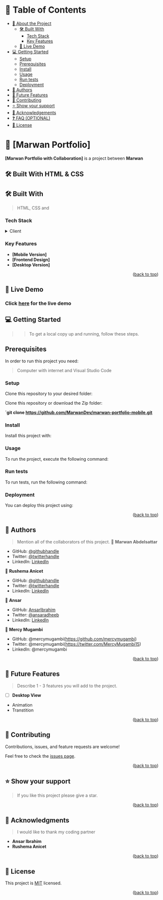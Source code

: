 
<!-- TABLE OF CONTENTS -->

# 📗 Table of Contents

- [📖 About the Project](#about-project)
  - [🛠 Built With](#built-with)
    - [Tech Stack](#tech-stack)
    - [Key Features](#key-features)
  - [🚀 Live Demo](#live-demo)
- [💻 Getting Started](#getting-started)
  - [Setup](#setup)
  - [Prerequisites](#prerequisites)
  - [Install](#install)
  - [Usage](#usage)
  - [Run tests](#run-tests)
  - [Deployment](#triangular_flag_on_post-deployment)
- [👥 Authors](#authors)
- [🔭 Future Features](#future-features)
- [🤝 Contributing](#contributing)
- [⭐️ Show your support](#support)
- [🙏 Acknowledgements](#acknowledgements)
- [❓ FAQ (OPTIONAL)](#faq)
- [📝 License](#license)

<!-- PROJECT DESCRIPTION -->

# 📖 [Marwan Portfolio] <a name="about-project"></a>

**[Marwan Portfolio with Collaboration]** is a project between <b>Marwan </b>
## 🛠 Built With <a name="built-with"> HTML & CSS</a>

## 🛠 Built With <a name="built-with"></a>
> HTML,
> CSS and
### Tech Stack <a name="tech-stack"></a>

<details>
  <summary>Client</summary>
  <ul>
    <li><a href="#">HTML</a></li>
    <li><a href="#">CSS</a></li>
  </ul>
</details>

<!-- Features -->

### Key Features <a name="key-features"></a>

- **[Mobile Version]**
- **[Frontend Design]**
- **[Desktop Version]**

<p align="right">(<a href="#readme-top">back to top</a>)</p>

<!-- LIVE DEMO -->

## 🚀 Live Demo <a name="live-demo"></a>
### <p>Click <a href="https://marwandev.github.io/marwan-portfolio-mobile/">here</a> for the live demo</p>

<!-- GETTING STARTED -->

## 💻 Getting Started <a name="getting-started"></a>

> > To get a local copy up and running, follow these steps.

## Prerequisites

In order to run this project you need:

> Computer with internet and
> Visual Studio Code

### Setup

Clone this repository to your desired folder:

Clone this repository or download the Zip folder:

**`git clone https://github.com/MarwanDev/marwan-portfolio-mobile.git**

### Install

Install this project with:

<!--
Example command:
```sh
  cd marwan-portfolio-mobile
  gem install
```
--->

### Usage

To run the project, execute the following command:

<!--
Example command:
```sh
  rails server
```
--->

### Run tests

To run tests, run the following command:

<!--
Example command:
```sh
  bin/rails test test/models/article_test.rb
```
--->

### Deployment

You can deploy this project using:

<!--
Example:
```sh
```
 -->

<p align="right">(<a href="#readme-top">back to top</a>)</p>

<!-- AUTHORS -->

## 👥 Authors <a name="authors"></a>

> Mention all of the collaborators of this project.
👤 **Marwan Abdelsattar**
- GitHub: [@githubhandle](https://github.com/marwandev)
- Twitter: [@twitterhandle](https://twitter.com/marwaneg)
- LinkedIn: [LinkedIn](https://www.linkedin.com/in/marwan-abdelsattar-665a59105/)

👤 **Rushema Anicet**
- GitHub: [@githubhandle](https://github.com/rushemaa)
- Twitter: [@twitterhandle](https://twitter.com/marwaneg)
- LinkedIn: [LinkedIn](https://www.linkedin.com/in/rushema-anicet-7749408)

👤  **Ansar**

- GitHub: [AnsarIbrahim](https://github.com/AnsarIbrahim)
- Twitter: [@ansaradheeb](https://twitter.com/ansaradheeb)
- LinkedIn: [LinkedIn](https://linkedin.com/in/ansar-ibrahim-61447424a/)

👤 **Mercy Mugambi**

- GitHub: @mercymugambi(https://github.com/mercymugambi)
- Twitter: @mercymugambi(https://twitter.com/MercyMugambi15)
- LinkedIn: @mercymugambi

<p align="right">(<a href="#readme-top">back to top</a>)</p>

<!-- FUTURE FEATURES -->

## 🔭 Future Features <a name="future-features"></a>

> Describe 1 - 3 features you will add to the project.
- [ ] **Desktop View**
- Animation
- Transtition

<p align="right">(<a href="#readme-top">back to top</a>)</p>

<!-- CONTRIBUTING -->

## 🤝 Contributing <a name="contributing"></a>

Contributions, issues, and feature requests are welcome!

Feel free to check the [issues page](https://habasm.github.io/awsomebooks/issues).

<p align="right">(<a href="#readme-top">back to top</a>)</p>

<!-- SUPPORT -->

## ⭐️ Show your support <a name="support"></a>

> If you like this project please give a star.
<p align="right">(<a href="#readme-top">back to top</a>)</p>

<!-- ACKNOWLEDGEMENTS -->

## 🙏 Acknowledgments <a name="acknowledgements"></a>

> I would like to thank my coding partner
- **Ansar Ibrahim**
- **Rushema Anicet**
<p align="right">(<a href="#readme-top">back to top</a>)</p>

<!-- LICENSE -->

## 📝 License <a name="license"></a>

This project is [MIT](./LICENSE.md) licensed.

<p align="right">(<a href="#readme-top">back to top</a>)</p>
